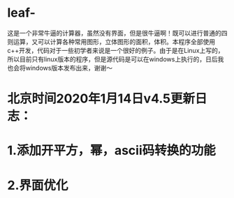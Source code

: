 # leaf-
这是一个非常牛逼的计算器，虽然没有界面，但是很牛逼啊！既可以进行普通的四则运算，又可以计算各种常用图形，立体图形的面积，体积。本程序全部使用c++开发，代码对于一些初学者来说是一个很好的例子。由于是在Linux上写的，所以目前只有linux版本的程序，但是源代码是可以在windows上执行的，日后我也会将windows版本发布出来，谢谢～
 
 # 北京时间2020年1月14日v4.5更新日志：
 # 1.添加开平方，幂，ascii码转换的功能
# 2.界面优化
